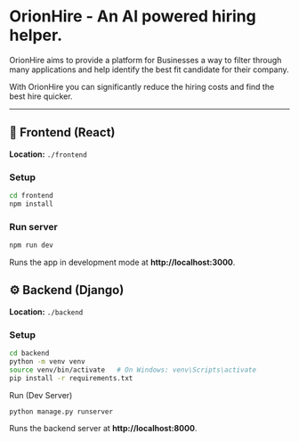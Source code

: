 # OrionHire - An AI powered hiring helper.
OrionHire aims to provide a platform for Businesses a way to filter through many applications and help identify the best fit candidate for their company.

With OrionHire you can significantly reduce the hiring costs and find the best hire quicker.

---
## 🚀 Frontend (React)

**Location:** `./frontend`

### Setup
```bash
cd frontend
npm install
```

### Run server
```bash
npm run dev
```
Runs the app in development mode at **http://localhost:3000**.

## ⚙️ Backend (Django)

**Location:** `./backend`

### Setup

```bash
cd backend
python -m venv venv
source venv/bin/activate   # On Windows: venv\Scripts\activate
pip install -r requirements.txt
```

Run (Dev Server)

```bash
python manage.py runserver
```

Runs the backend server at **http://localhost:8000**.
